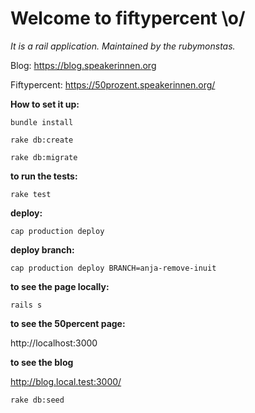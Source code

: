 # Welcome to fiftypercent \o/

*It is a rail application. Maintained by the rubymonstas.*

Blog:
https://blog.speakerinnen.org

Fiftypercent:
https://50prozent.speakerinnen.org/



**How to set it up:**

`bundle install`

`rake db:create`

`rake db:migrate`


**to run the tests:**

`rake test`

**deploy:**

`cap production deploy`

**deploy branch:**

`cap production deploy BRANCH=anja-remove-inuit`

**to see the page locally:**

`rails s`

**to see the 50percent page:**

http://localhost:3000

**to see the blog**

http://blog.local.test:3000/

`rake db:seed`

